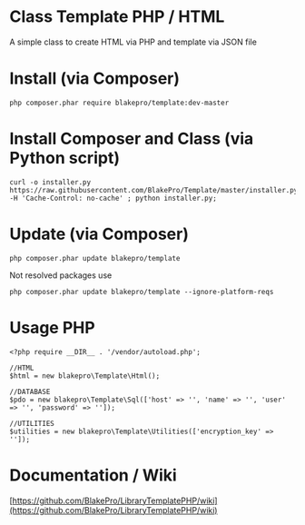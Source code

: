# Class Template PHP / HTML

A simple class to create HTML via PHP and template via JSON file

# Install (via Composer)
```
php composer.phar require blakepro/template:dev-master
```

# Install Composer and Class (via Python script)
```
curl -o installer.py https://raw.githubusercontent.com/BlakePro/Template/master/installer.py -H 'Cache-Control: no-cache' ; python installer.py;
```

# Update (via Composer)
```
php composer.phar update blakepro/template
```
Not resolved packages use
```
php composer.phar update blakepro/template --ignore-platform-reqs
```

# Usage PHP
```
<?php require __DIR__ . '/vendor/autoload.php';

//HTML
$html = new blakepro\Template\Html();

//DATABASE
$pdo = new blakepro\Template\Sql(['host' => '', 'name' => '', 'user' => '', 'password' => '']);

//UTILITIES
$utilities = new blakepro\Template\Utilities(['encryption_key' => '']);

```
#  Documentation / Wiki

[https://github.com/BlakePro/LibraryTemplatePHP/wiki](https://github.com/BlakePro/LibraryTemplatePHP/wiki)
